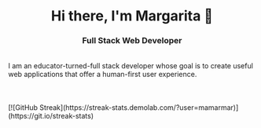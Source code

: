 <h1 align="center">Hi there, I'm Margarita 👋</h1>
<h3 align="center">Full Stack Web Developer</h3>
<br />
I am an educator-turned-full stack developer whose goal is to create useful web applications that offer a human-first user experience.
<br />
<br />
<br />
<br />
[![GitHub Streak](https://streak-stats.demolab.com/?user=mamarmar)](https://git.io/streak-stats)

<!--
**mamarmar/mamarmar** is a ✨ _special_ ✨ repository because its `README.md` (this file) appears on your GitHub profile.

Here are some ideas to get you started:

- 🔭 I’m currently working on ...
- 🌱 I’m currently learning ...
- 👯 I’m looking to collaborate on ...
- 🤔 I’m looking for help with ...
- 💬 Ask me about ...
- 📫 How to reach me: ...
- 😄 Pronouns: ...
- ⚡ Fun fact: ...
-->

